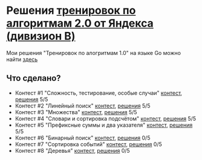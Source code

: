 # Решения [тренировок по алгоритмам 2.0 от Яндекса (дивизион B)](https://yandex.ru/yaintern/algorithm-training)

Мои решения "Тренировок по алогритмам 1.0" на языке Go можно найти [здесь](https://github.com/artacone/yandex_algo_train)

## Что сделано?

- Контест #1 "Сложность, тестирование, особые случаи" [контест](https://contest.yandex.ru/contest/28730/problems/), [решения](1/)
5/5
- Контест #2 "Линейный поиск" [контест](https://contest.yandex.ru/contest/28738/problems/), [решения](2/)
5/5
- Контест #3 "Множества" [контест](https://contest.yandex.ru/contest/28964/problems/), [решения](3/)
5/5
- Контест #4 "Словари и сортировка подсчётом" [контест](https://contest.yandex.ru/contest/28970/problems/), [решения](4/)
5/5
- Контест #5 "Префиксные суммы и два указателя" [контест](https://contest.yandex.ru/contest/29075/problems/), [решения](5/)
5/5
- Контест #6 "Бинарный поиск" [контест](https://contest.yandex.ru/contest/29188/problems/), [решения](6/)
0/5
- Контест #7 "Сортировка событий" [контест](), [решения](7/)
0/5
- Контест #8 "Деревья" [контест](), [решения](8/)
0/5
